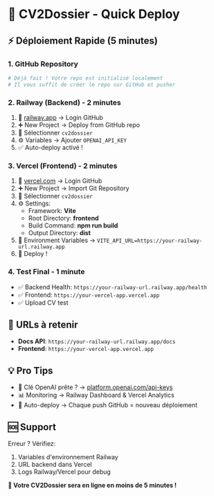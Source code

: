 # 🚀 CV2Dossier - Quick Deploy

## ⚡ Déploiement Rapide (5 minutes)

### 1. GitHub Repository
```bash
# Déjà fait ! Votre repo est initialisé localement
# Il vous suffit de créer le repo sur GitHub et pusher
```

### 2. Railway (Backend) - 2 minutes
1. 🔗 [railway.app](https://railway.app) → Login GitHub
2. ➕ New Project → Deploy from GitHub repo
3. 📂 Sélectionner `cv2dossier`
4. ⚙️ Variables → Ajouter `OPENAI_API_KEY`
5. ✅ Auto-deploy activé !

### 3. Vercel (Frontend) - 2 minutes
1. 🔗 [vercel.com](https://vercel.com) → Login GitHub  
2. ➕ New Project → Import Git Repository
3. 📂 Sélectionner `cv2dossier`
4. ⚙️ Settings:
   - Framework: **Vite**
   - Root Directory: **frontend**
   - Build Command: **npm run build**
   - Output Directory: **dist**
5. 🔧 Environment Variables → `VITE_API_URL=https://your-railway-url.railway.app`
6. 🚀 Deploy !

### 4. Test Final - 1 minute
- ✅ Backend Health: `https://your-railway-url.railway.app/health`
- ✅ Frontend: `https://your-vercel-app.vercel.app`
- ✅ Upload CV test

## 🎯 URLs à retenir
- **Docs API**: `https://your-railway-url.railway.app/docs`
- **Frontend**: `https://your-vercel-app.vercel.app`

## 💡 Pro Tips
- 🔑 Clé OpenAI prête ? → [platform.openai.com/api-keys](https://platform.openai.com/api-keys)
- 📊 Monitoring → Railway Dashboard & Vercel Analytics
- 🔄 Auto-deploy → Chaque push GitHub = nouveau déploiement

## 🆘 Support
Erreur ? Vérifiez:
1. Variables d'environnement Railway
2. URL backend dans Vercel
3. Logs Railway/Vercel pour debug

**🎉 Votre CV2Dossier sera en ligne en moins de 5 minutes !**
